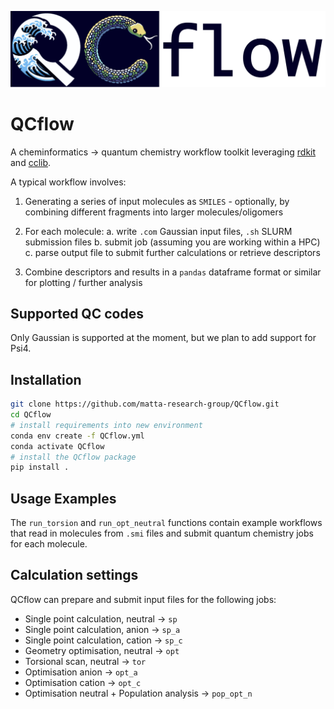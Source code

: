 ![logo](https://github.com/matta-research-group/QCflow/blob/main/QCflow_logo_narrow.jpg?raw=true)

# QCflow

A cheminformatics -> quantum chemistry workflow toolkit leveraging [rdkit](https://github.com/rdkit/rdkit) and [cclib](https://github.com/cclib/cclib).

A typical workflow involves:

1. Generating a series of input molecules as `SMILES` - optionally, by combining different fragments into larger molecules/oligomers  

2. For each molecule:
    a. write `.com` Gaussian input files, `.sh` SLURM submission files 
    b. submit job (assuming you are working within a HPC)
    c. parse output file to submit further calculations or retrieve descriptors

3. Combine descriptors and results in a `pandas` dataframe format or similar for plotting / further analysis

## Supported QC codes 

Only Gaussian is supported at the moment, but we plan to add support for Psi4.


## Installation

```bash
git clone https://github.com/matta-research-group/QCflow.git
cd QCflow
# install requirements into new environment
conda env create -f QCflow.yml
conda activate QCflow
# install the QCflow package
pip install .
```

## Usage Examples

The `run_torsion` and `run_opt_neutral` functions contain example workflows that read in molecules from `.smi` files and submit quantum chemistry jobs for each molecule.

## Calculation settings

QCflow can prepare and submit input files for the following jobs: 
- Single point calculation, neutral -> `sp`
- Single point calculation, anion → `sp_a`
- Single point calculation, cation → `sp_c`
- Geometry optimisation, neutral -> `opt`
- Torsional scan, neutral → `tor`
- Optimisation anion → `opt_a`
- Optimisation cation → `opt_c`
- Optimisation neutral + Population analysis → `pop_opt_n`

